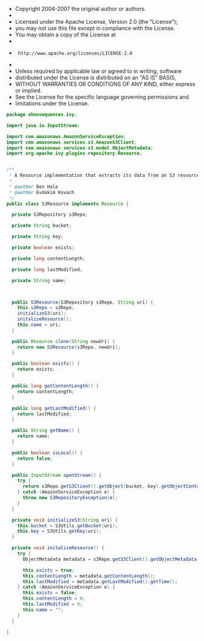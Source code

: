 
 * Copyright 2004-2007 the original author or authors.
 *
 * Licensed under the Apache License, Version 2.0 (the "License");
 * you may not use this file except in compliance with the License.
 * You may obtain a copy of the License at
 *
 *      http://www.apache.org/licenses/LICENSE-2.0
 *
 * Unless required by applicable law or agreed to in writing, software
 * distributed under the License is distributed on an "AS IS" BASIS,
 * WITHOUT WARRANTIES OR CONDITIONS OF ANY KIND, either express or implied.
 * See the License for the specific language governing permissions and
 * limitations under the License.


```java
package ohnosequences.ivy;

import java.io.InputStream;

import com.amazonaws.AmazonServiceException;
import com.amazonaws.services.s3.AmazonS3Client;
import com.amazonaws.services.s3.model.ObjectMetadata;
import org.apache.ivy.plugins.repository.Resource;


/**
 * A Resource implementation that extracts its data from an S3 resource.
 *
 * @author Ben Hale
 * @author Evdokim Kovach
 */
public class S3Resource implements Resource {

  private S3Repository s3Repo;

  private String bucket;

  private String key;

  private boolean exists;

  private long contentLength;

  private long lastModified;

  private String name;



  public S3Resource(S3Repository s3Repo, String uri) {
    this.s3Repo = s3Repo;
    initializeS3(uri);
    initalizeResource();
    this.name = uri;
  }

  public Resource clone(String newUri) {
    return new S3Resource(s3Repo, newUri);
  }

  public boolean exists() {
    return exists;
  }

  public long getContentLength() {
    return contentLength;
  }

  public long getLastModified() {
    return lastModified;
  }

  public String getName() {
    return name;
  }

  public boolean isLocal() {
    return false;
  }

  public InputStream openStream() {
    try {
      return s3Repo.getS3Client().getObject(bucket, key).getObjectContent();
    } catch (AmazonServiceException e) {
      throw new S3RepositoryException(e);
    }
  }

  private void initializeS3(String uri) {
    this.bucket = S3Utils.getBucket(uri);
    this.key = S3Utils.getKey(uri);
  }

  private void initalizeResource() {
    try {
      ObjectMetadata metadata = s3Repo.getS3Client().getObjectMetadata(bucket, key);

      this.exists = true;
      this.contentLength = metadata.getContentLength();
      this.lastModified = metadata.getLastModified().getTime();
    } catch (AmazonServiceException e) {
      this.exists = false;
      this.contentLength = 0;
      this.lastModified = 0;
      this.name = "";
    }
  }

}

```




[main/java/ohnosequences/ivy/S3Repository.java]: S3Repository.java.md
[main/java/ohnosequences/ivy/S3RepositoryException.java]: S3RepositoryException.java.md
[main/java/ohnosequences/ivy/S3Resolver.java]: S3Resolver.java.md
[main/java/ohnosequences/ivy/S3Resource.java]: S3Resource.java.md
[main/java/ohnosequences/ivy/S3Utils.java]: S3Utils.java.md